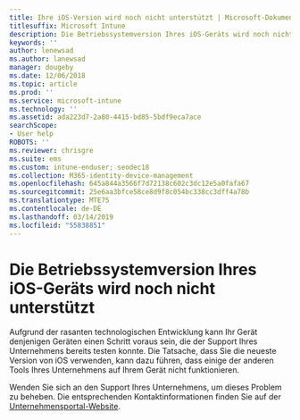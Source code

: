 ```yaml
---
title: Ihre iOS-Version wird noch nicht unterstützt | Microsoft-Dokumentation
titlesuffix: Microsoft Intune
description: Die Betriebssystemversion Ihres iOS-Geräts wird noch nicht unterstützt.
keywords: ''
author: lenewsad
ms.author: lanewsad
manager: dougeby
ms.date: 12/06/2018
ms.topic: article
ms.prod: ''
ms.service: microsoft-intune
ms.technology: ''
ms.assetid: ada223d7-2a80-4415-bd85-5bdf9eca7ace
searchScope:
- User help
ROBOTS: ''
ms.reviewer: chrisgre
ms.suite: ems
ms.custom: intune-enduser; seodec18
ms.collection: M365-identity-device-management
ms.openlocfilehash: 645a844a3566f7d72138c602c3dc12e5a0fafa67
ms.sourcegitcommit: 25e6aa3bfce58ce8d9f8c054bc338cc3dff4a78b
ms.translationtype: MTE75
ms.contentlocale: de-DE
ms.lasthandoff: 03/14/2019
ms.locfileid: "55838851"
---
```

# <a name="your-ios-devices-operating-system-version-isnt-yet-supported"></a>Die Betriebssystemversion Ihres iOS-Geräts wird noch nicht unterstützt

Aufgrund der rasanten technologischen Entwicklung kann Ihr Gerät denjenigen Geräten einen Schritt voraus sein, die der Support Ihres Unternehmens bereits testen konnte. Die Tatsache, dass Sie die neueste Version von iOS verwenden, kann dazu führen, dass einige der anderen Tools Ihres Unternehmens auf Ihrem Gerät nicht funktionieren.

Wenden Sie sich an den Support Ihres Unternehmens, um dieses Problem zu beheben. Die entsprechenden Kontaktinformationen finden Sie auf der [Unternehmensportal-Website](https://go.microsoft.com/fwlink/?linkid=2010980).
